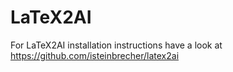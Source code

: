 # LaTeX2AI

For LaTeX2AI installation instructions have a look at https://github.com/isteinbrecher/latex2ai
